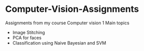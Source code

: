 # Computer-Vision-Assignments

Assignments from my course Computer vision 1
Main topics
- Image Stitching
- PCA for faces
- Classification using Naive Bayesian and SVM
